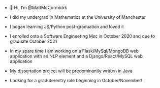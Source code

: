 - 👋 Hi, I’m @MattMcCormickk

- I did my undergrad in Mathematics at the University of Manchester
- I began learning JS/Python post-graduation and loved it
- I enrolled onto a Software Engineering Msc in October 2020 and due to graduate October 2021
- In my spare time I am working on a Flask/MySql/MongoDB web application with an NLP element and a Django/React/MySQL web application
- My dissertation project will be predominantly written in Java
- Looking for a gradute/entry role beginning in October/November!

<!---
MattMcCormickk/MattMcCormickk is a ✨ special ✨ repository because its `README.md` (this file) appears on your GitHub profile.
You can click the Preview link to take a look at your changes.
--->
